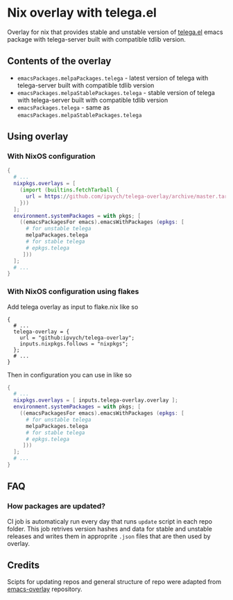 # Nix overlay with telega.el
Overlay for nix that provides stable and unstable version of
[telega.el](https://github.com/zevlg/telega.el) emacs package with
telega-server built with compatible tdlib version.

## Contents of the overlay
- `emacsPackages.melpaPackages.telega` - latest version of telega with
  telega-server built with compatible tdlib version
- `emacsPackages.melpaStablePackages.telega` - stable version of
  telega with telega-server built with compatible tdlib version
- `emacsPackages.telega` - same as
  `emacsPackages.melpaStablePackages.telega`

## Using overlay
### With NixOS configuration
```nix
{
  # ...
  nixpkgs.overlays = [
    (import (builtins.fetchTarball {
      url = https://github.com/ipvych/telega-overlay/archive/master.tar.gz;
    }))
  ];
  environment.systemPackages = with pkgs; [
    ((emacsPackagesFor emacs).emacsWithPackages (epkgs: [
      # for unstable telega
      melpaPackages.telega
      # for stable telega
      # epkgs.telega
     ]))
  ];
  # ...
}
```
### With NixOS configuration using flakes
Add telega overlay as input to flake.nix like so
```
{
  # ...
  telega-overlay = {
    url = "github:ipvych/telega-overlay";
    inputs.nixpkgs.follows = "nixpkgs";
  };
  # ...
}
```
Then in configuration you can use in like so
```nix
{
  # ...
  nixpkgs.overlays = [ inputs.telega-overlay.overlay ];
  environment.systemPackages = with pkgs; [
    ((emacsPackagesFor emacs).emacsWithPackages (epkgs: [
      # for unstable telega
      melpaPackages.telega
      # for stable telega
      # epkgs.telega
     ]))
  ];
  # ...
}
```
## FAQ
### How packages are updated?
CI job is automaticaly run every day that runs `update` script in each
repo folder. This job retrives version hashes and data for stable and
unstable releases and writes them in approprite `.json` files that are
then used by overlay.

## Credits
Scipts for updating repos and general structure of repo were adapted
from [emacs-overlay](https://github.com/nix-community/emacs-overlay)
repository.
